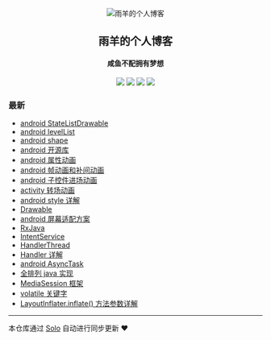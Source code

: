 <p align="center"><img alt="雨羊的个人博客" src="https://b3logfile.com/file/2021/01/4087334-f4f28b3b.png"></p><h2 align="center">
雨羊的个人博客
</h2>

<h4 align="center">咸鱼不配拥有梦想</h4>
<p align="center"><a title="雨羊的个人博客" target="_blank" href="https://github.com/Rainsheep/solo-blog"><img src="https://img.shields.io/github/last-commit/Rainsheep/solo-blog.svg?style=flat-square&color=FF9900"></a>
<a title="GitHub repo size in bytes" target="_blank" href="https://github.com/Rainsheep/solo-blog"><img src="https://img.shields.io/github/repo-size/Rainsheep/solo-blog.svg?style=flat-square"></a>
<a title="Solo Version" target="_blank" href="https://github.com/88250/solo/releases"><img src="https://img.shields.io/badge/solo-4.3.1-f1e05a.svg?style=flat-square&color=blueviolet"></a>
<a title="Hits" target="_blank" href="https://github.com/88250/hits"><img src="https://hits.b3log.org/Rainsheep/solo-blog.svg"></a></p>

### 最新

* [android StateListDrawable](https://www.rainsheep.cn/articles/2021/06/25/1624632290144.html)
* [android levelList](https://www.rainsheep.cn/articles/2021/06/25/1624629529215.html)
* [android shape](https://www.rainsheep.cn/articles/2021/06/25/1624628926726.html)
* [android 开源库](https://www.rainsheep.cn/articles/2021/06/25/1624621194815.html)
* [android 属性动画](https://www.rainsheep.cn/articles/2021/06/25/1624619772879.html)
* [android 帧动画和补间动画](https://www.rainsheep.cn/articles/2021/06/25/1624606678688.html)
* [android 子控件进场动画](https://www.rainsheep.cn/articles/2021/06/25/1624603433858.html)
* [activity 转场动画](https://www.rainsheep.cn/articles/2021/06/25/1624602649299.html)
* [android style 详解](https://www.rainsheep.cn/articles/2021/06/25/1624602093778.html)
* [Drawable](https://www.rainsheep.cn/articles/2021/06/25/1624593387622.html)
* [android 屏幕适配方案](https://www.rainsheep.cn/articles/2021/06/24/1624547896298.html)
* [RxJava](https://www.rainsheep.cn/articles/2021/06/22/1624351544028.html)
* [IntentService](https://www.rainsheep.cn/articles/2021/06/22/1624342963572.html)
* [HandlerThread](https://www.rainsheep.cn/articles/2021/06/22/1624341503268.html)
* [Handler 详解](https://www.rainsheep.cn/articles/2021/06/22/1624339748691.html)
* [android AsyncTask](https://www.rainsheep.cn/articles/2021/06/22/1624332078360.html)
* [全排列 java 实现](https://www.rainsheep.cn/articles/2021/06/22/1624331430103.html)
* [MediaSession  框架](https://www.rainsheep.cn/articles/2021/06/21/1624287048503.html)
* [volatile 关键字](https://www.rainsheep.cn/articles/2021/06/21/1624277949027.html)
* [LayoutInflater.inflate() 方法参数详解](https://www.rainsheep.cn/articles/2021/06/21/1624274750577.html)



---

本仓库通过 [Solo](https://github.com/88250/solo) 自动进行同步更新 ❤️ 